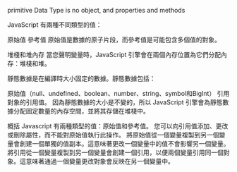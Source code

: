 primitive Data Type is no object, and properties and methods


JavaScript 有兩種不同類型的值：

原始值
參考值
原始值是數據的原子片段，而參考值是可能包含多個值的對象。

堆棧和堆內存
當您聲明變量時，JavaScript 引擎會在兩個內存位置為它們分配內存：堆棧和堆。

靜態數據是在編譯時大小固定的數據。靜態數據包括：

原始值（null、undefined、boolean、number、string、symbol和BigInt）
引用對象的引用值。
因為靜態數據的大小是不變的，所以 JavaScript 引擎會為靜態數據分配固定數量的內存空間，並將其存儲在堆棧中。


概括
Javascript 有兩種類型的值：原始值和參考值。
您可以向引用值添加、更改或刪除屬性，而不能對原始值執行此操作。
將原始值從一個變量複製到另一個變量會創建一個單獨的值副本。這意味著更改一個變量中的值不會影響另一個變量。
將引用從一個變量複製到另一個變量會創建一個引用，以便兩個變量引用同一個對象。這意味著通過一個變量更改對象會反映在另一個變量中。
